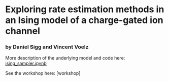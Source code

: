 # Exploring rate estimation methods in an Ising model of a charge-gated ion channel

### by Daniel Sigg and Vincent Voelz


More description of the underlying model and code here: [ising_sampler.ipynb](ising_sampler.ipynb)

See the workshop here: [workshop]
